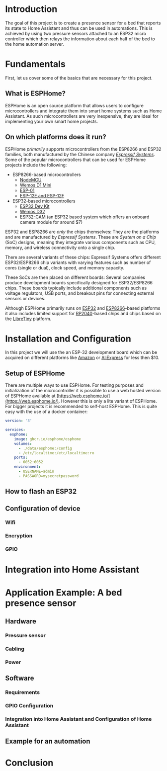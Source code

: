 # Introduction
The goal of this project is to create a presence sensor for a bed that reports its state to Home Assistant and thus can be used in automations. This is achieved by using two pressure sensors attached to an ESP32 micro controller which then relays the information about each half of the bed to the home automation server.
# Fundamentals
First, let us cover some of the basics that are necessary for this project.
## What is ESPHome?
ESPHome is an open source platform that allows users to configure microcontrollers and integrate them into smart home systems such as Home Assistant. As such microcontrollers are very inexpensive, they are ideal for implementing your own smart home projects.
## On which platforms does it run?
ESPHome *primarily* supports microcontrollers from the ESP8266 and ESP32 families, both manufactured by the Chinese company [*Espressif Systems*](https://www.espressif.com/). Some of the popular microcontrollers that can be used for ESPHome projects include the following:
* ESP8266-based microcontrollers
  * [NodeMCU](https://www.nodemcu.com/)
  * [Wemos D1 Mini](https://www.wemos.cc/en/latest/d1/d1_mini.html)
  * [ESP-01](https://www.utmel.com/components/esp-01-wi-fi-module-esp-01-pinout-programming-and-esp-01-vs-esp8266-faq?id=990)
  * [ESP-12E and ESP-12F](https://www.elecrow.com/blog/things-you-should-know-about-esp8266-wifi-module.html)
* ESP32-based microcontrollers
  * [ESP32 Dev Kit](https://www.espressif.com/en/products/devkits/esp32-devkitc)
  * [Wemos D32](https://www.wemos.cc/en/latest/d32/d32.html)
  * [ESP32-CAM](https://www.arducam.com/esp32-machine-vision-learning-guide/) (an ESP32 based system which offers an onboard camera module for around $7)

ESP32 and ESP8266 are *only* the chips themselves: They are the platforms and are manufactured by *Espressif Systems*. These are *System on a Chip* (SoC) designs, meaning they integrate various components such as CPU, memory, and wireless connectivity onto a single chip.

There are several variants of these chips: Espressif Systems offers different ESP32/ESP8266 chip variants with varying features such as number of cores (single or dual), clock speed, and memory capacity.

These SoCs are then placed on different boards: Several companies produce development boards specifically designed for ESP32/ESP8266 chips. These boards typically include additional components such as voltage regulators, USB ports, and breakout pins for connecting external sensors or devices.

Although ESPHome primarily runs on [ESP32](https://esphome.io/components/esp32) and [ESP8266](https://esphome.io/components/esp8266)-based platforms it also includes limited support for [RP2040](https://esphome.io/components/rp2040)-based chips and chips based on the [LibreTiny](https://esphome.io/components/libretiny) platform.

# Installation and Configuration

In this project we will use the an ESP-32 development board which can be acquired on different platforms like [Amazon](https://www.amazon.com/s?k=ESP32) or [AliExpress](https://www.aliexpress.us/w/wholesale-esp32.html) for less then $10.
## Setup of ESPHome
There are multiple ways to use ESPHome. For testing purposes and initialization of the microcontroller it is possible to use a web hosted version of ESPHome available at [https://web.esphome.io/](https://web.esphome.io/). However this is only a lite variant of ESPHome. For bigger projects it is recommended to self-host ESPHome. This is quite easy with the use of a docker container:
```yml
version: '3'

services:
  esphome:
    image: ghcr.io/esphome/esphome
    volumes:
      - ./data/esphome:/config
      - /etc/localtime:/etc/localtime:ro
    ports:
      - 6052:6052
    environment:
      - USERNAME=admin
      - PASSWORD=mysecretpassword
```
## How to flash an ESP32
## Configuration of device
### Wifi
### Encryption
### GPIO
# Integration into Home Assistant
# Application Example: A bed presence sensor
## Hardware
### Pressure sensor
### Cabling
### Power
## Software
### Requirements
### GPIO Configuration
### Integration into Home Assistant and Configuration of Home Assistant
## Example for an automation
# Conclusion